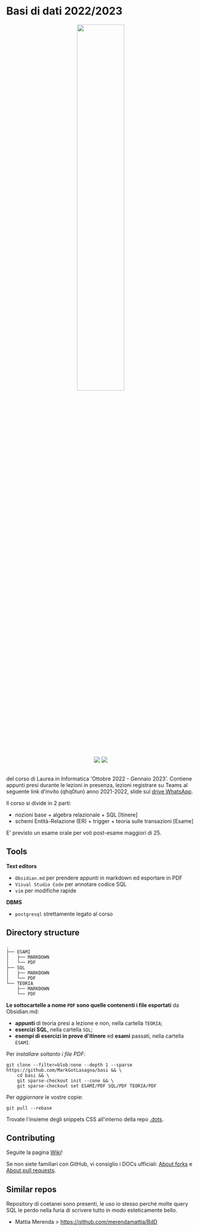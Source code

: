 # Basi di dati 2022/2023

<div align=center>
	<image src=/.pics/basi_default.png width=50%></image></br>
	<image src=https://shields.io/badge/PostgreSQL-white?logo=postgresql&style=plastic></image>
	<image src=https://shields.io/badge/arch-white?logo=archlinux&style=plastic></image>
	</br></br>
</div>

del corso di Laurea in Informatica 'Ottobre 2022 - Gennaio 2023'.
Contiene appunti presi durante le lezioni in presenza, lezioni registrare su Teams al seguente link d'invito (qhq0tun) anno 2021-2022, slide sul [drive WhatsApp](https://drive.google.com/drive/folders/1hdHk5s0ys5xMJSEa-XeIjJ0rjM3nY5jW).

Il corso si divide in 2 parti:
- nozioni base + algebra relazionale + SQL \[Itinere]
- schemi Entità-Relazione (ER) + trigger + teoria sulle transazioni \[Esame]

E' previsto un esame orale per voti post-esame maggiori di 25.
## Tools 

**Text editors**
- `Obsidian.md` per prendere appunti in markdown ed esportare in PDF
- `Visual Studio Code` per annotare codice SQL
- `vim` per modifiche rapide

**DBMS**
- `postgresql` strettamente legato al corso

## Directory structure

```
.
├── ESAMI
│   ├── MARKDOWN
│   └── PDF
├── SQL
│   ├── MARKDOWN
│   └── PDF
└── TEORIA
    ├── MARKDOWN
    └── PDF
```

**Le sottocartelle a nome `PDF` sono quelle contenenti i file esportati** da Obsidian.md:
- **appunti** di teoria presi a lezione e non, nella cartella `TEORIA`;
- **esercizi SQL**, nella cartella `SQL`;
- **esempi di esercizi in prove d'itinere** ed **esami** passati, nella cartella `ESAMI`.

Per _installare soltanto i file PDF_:
```
git clone --filter=blob:none --depth 1 --sparse https://github.com/MarkGotLasagna/basi && \
    cd basi && \
    git sparse-checkout init --cone && \
    git sparse-checkout set ESAMI/PDF SQL/PDF TEORIA/PDF
```
Per _aggiornare_ le vostre copie:
```
git pull --rebase
```

Trovate l'insieme degli snippets CSS all'interno della repo [.dots](https://github.com/MarkGotLasagna/.dots).

## Contributing
Seguite la pagina [Wiki](https://github.com/MarkGotLasagna/basi/wiki)!

Se non siete familiari con GitHub, vi consiglio i DOCs ufficiali: [About forks](https://docs.github.com/en/pull-requests/collaborating-with-pull-requests/working-with-forks/about-forks) e [About pull requests](https://docs.github.com/en/pull-requests/collaborating-with-pull-requests/proposing-changes-to-your-work-with-pull-requests/about-pull-requests).

## Similar repos
Repository di coetanei sono presenti, le uso io stesso perché molte query SQL le perdo nella furia di scrivere tutto in modo esteticamente bello.

- Mattia Merenda > https://github.com/merendamattia/BdD

